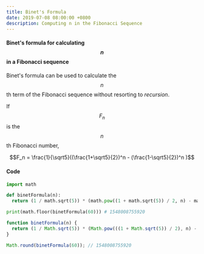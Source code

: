 ```yaml
---
title: Binet's Formula
date: 2019-07-08 08:00:00 +0800
description: Computing n in the Fibonacci Sequence
---
```


#### Binet's formula for calculating <span style="text-transform: lowercase">$$n$$</span> in a Fibonacci sequence

Binet's formula can be used to calculate the $$n$$th term of the Fibonacci sequence without resorting to _recursion_.

If $$F_n$$ is the $$n$$th Fibonacci number, 

$$F_n = \frac{1}{\sqrt5}((\frac{1+\sqrt5}{2})^n - (\frac{1-\sqrt5}{2})^n )$$


#### Code

```python
import math

def binetFormula(n):
  return (1 / math.sqrt(5)) * (math.pow((1 + math.sqrt(5)) / 2, n) - math.pow((1 - math.sqrt(5)) / 2, n))

print(math.floor(binetFormula(60))) # 1548008755920
```

```js
function binetFormula(n) {
  return (1 / Math.sqrt(5)) * (Math.pow(((1 + Math.sqrt(5)) / 2), n) - Math.pow(((1 - Math.sqrt(5)) / 2), n));
}

Math.round(binetFormula(60)); // 1548008755920
```

